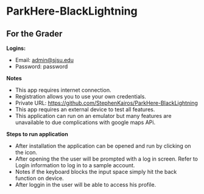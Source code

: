 # ParkHere-BlackLightning

## For the Grader

**Logins:**

* Email: admin@sjsu.edu
* Password: password


**Notes**

* This app requires internet connection.
* Registration allows you to use your own credentials.
* Private URL: https://github.com/StephenKairos/ParkHere-BlackLightning
* This app requires an external device to test all features. 
* This application can run on an emulator but many features are unavailable to due complications with google maps APi.

**Steps to run application**
* After installation the application can be opened and run by clicking on the icon. 
* After opening the the user will be prompted with a log in screen. Refer to Login information to log in to a sample account.
* Notes if the keyboard blocks the input space simply hit the back function on device. 
* After loggin in the user will be able to access his profile. 

